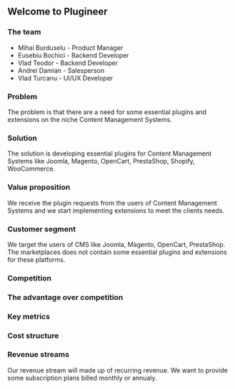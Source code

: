 ## Welcome to Plugineer


### The team

- Mihai Burduselu - Product Manager
- Eusebiu Bochici - Backend Developer
- Vlad Teodor - Backend Developer
- Andrei Damian - Salesperson
- Vlad Turcanu - UI/UX Developer


### Problem
The problem is that there are a need for some essential plugins and extensions on the niche Content Management Systems.

### Solution
The solution is developing essential plugins for Content Management Systems like Joomla, Magento, OpenCart, PrestaShop, Shopify, WooCommerce.

### Value proposition
We receive the plugin requests from the users of Content Management Systems and we start implementing extensions to meet the clients needs.

### Customer segment
We target the users of CMS like Joomla, Magento, OpenCart, PrestaShop. The marketplaces does not contain some essential plugins and extensions for these platforms.

### Competition

### The advantage over competition

### Key metrics

### Cost structure

### Revenue streams
Our revenue stream will made up of recurring revenue. We want to provide some subscription plans billed monthly or annualy.
